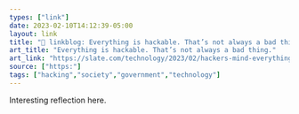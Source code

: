 ```yaml
---
types: ["link"]
date: 2023-02-10T14:12:39-05:00
layout: link
title: "🔗 linkblog: Everything is hackable. That’s not always a bad thing.'"
art_title: "Everything is hackable. That’s not always a bad thing."
art_link: "https://slate.com/technology/2023/02/hackers-mind-everything-is-hackable.html?via=rss"
source: ["https:"]
tags: ["hacking","society","government","technology"]
---
```

Interesting reflection here.  
 
